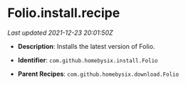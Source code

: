 # Folio.install.recipe

_Last updated 2021-12-23 20:01:50Z_

- **Description**: Installs the latest version of Folio.

- **Identifier**: `com.github.homebysix.install.Folio`

- **Parent Recipes**: `com.github.homebysix.download.Folio`

